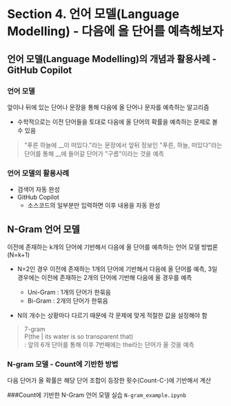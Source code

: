 # Section 4. 언어 모델(Language Modelling) - 다음에 올 단어를 예측해보자

## 언어 모델(Language Modelling)의 개념과 활용사례 - GitHub Copilot
### 언어 모델
앞이나 뒤에 있는 단어나 문장을 통해 다음에 올 단어나 문자를 예측하는 알고리즘
- 수학적으로는 이전 단어들을 토대로 다음에 올 단어의 확률을 예측하는 문제로 볼 수 있음
>"푸른 하늘에 __이 떠있다."라는 문장에서 앞뒤 정보인 "푸른, 하늘, 떠있다"라는 단어를 통해 __에 들어갈 단어가 "구름"이라는 것을 예측

### 언어 모델의 활용사례
- 검색어 자동 완성
- GitHub Copilot
  - 소스코드의 일부분만 입력하면 이후 내용을 자동 완성

## N-Gram 언어 모델
이전에 존재하는 k개의 단어에 기반해서 다음에 올 단어를 예측하는 언어 모델 방법론 (N=k+1)
- N=2인 경우 이전에 존재하는 1개의 단어에 기반해서 다음에 올 단어를 예측, 3일 경우에는 이전에 존재하는 2개의 단어에 기반해 다음에 올 경우를 예측
  - Uni-Gram : 1개의 단어가 한묶음
  - Bi-Gram : 2개의 단어가 한묶음

- N의 개수는 상황마다 다르기 때문에 각 문제에 맞게 적절한 값을 설정해야 함
>7-gram<br/>
P(the | its water is so transparent that)<br/>
: 앞의 6개 단어를 통해 이후 7번째에는 the라는 단어가 올 것을 예측

### N-gram 모델 - Count에 기반한 방법
다음 단어가 올 확률은 해당 단어 조합이 등장한 횟수(Count-C-)에 기반해서 계산

###Count에 기반한 N-Gram 언어 모델 실습
```N-gram_example.ipynb```